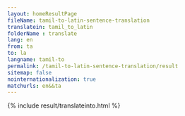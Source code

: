 ```yaml
---
layout: homeResultPage
fileName: tamil-to-latin-sentence-translation
translatein: tamil_to_latin
folderName : translate
lang: en
from: ta
to: la
langname: tamil-to
permalink: /tamil-to-latin-sentence-translation/result
sitemap: false
nointernationalization: true
matchurls: en&&ta
---
```

{% include result/translateinto.html %}

<script src="/js/result/translation.js" data-foldername="{{page.folderName}}" data-lang="{{page.lang}}"></script>
